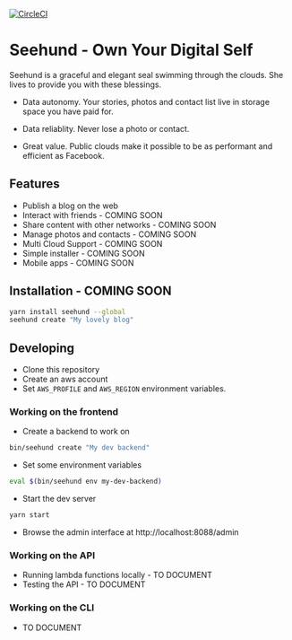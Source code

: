 [![CircleCI](https://circleci.com/gh/writercoder/seehund.svg?style=svg&circle-token=1c1dbfad74138205048971ae8e323e8f1c316b19)](https://circleci.com/gh/writercoder/seehund)

# Seehund - Own Your Digital Self

Seehund is a graceful and elegant seal swimming through the clouds. She lives to provide you with these blessings.

* Data autonomy. Your stories, photos and contact list live in storage space you have paid for.

* Data reliablity. Never lose a photo or contact.

* Great value. Public clouds make it possible to be as performant and efficient as Facebook.

## Features

* Publish a blog on the web
* Interact with friends - COMING SOON
* Share content with other networks - COMING  SOON
* Manage photos and contacts - COMING SOON
* Multi Cloud Support - COMING SOON
* Simple installer - COMING SOON
* Mobile apps - COMING SOON

## Installation - COMING SOON

```sh
yarn install seehund --global
seehund create "My lovely blog"
```

## Developing

* Clone this repository
* Create an aws account
* Set `AWS_PROFILE` and `AWS_REGION` environment variables.

### Working on the frontend

* Create a backend to work on
```sh
bin/seehund create "My dev backend"
```
* Set some environment variables
```sh
eval $(bin/seehund env my-dev-backend)
```
* Start the dev server
```sh
yarn start
```
* Browse the admin interface at http://localhost:8088/admin

### Working on the API

* Running lambda functions locally - TO DOCUMENT
* Testing the API - TO DOCUMENT

### Working on the CLI

* TO DOCUMENT
